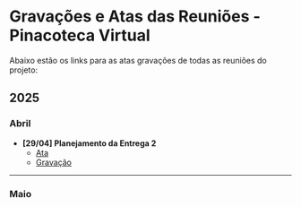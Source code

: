 # Gravações e Atas das Reuniões - Pinacoteca Virtual

Abaixo estão os links para as atas gravações de todas as reuniões do projeto:

## 2025

### Abril
- **[29/04] Planejamento da Entrega 2**
  - [Ata](/Modelagem/Atas/Ata29042024.md)
  - [Gravação](https://drive.google.com/file/d/1-uvR5O7Jet8C2CjM-QgOxvPdVmqGo0fz/view?usp=drive_link)

---

### Maio



